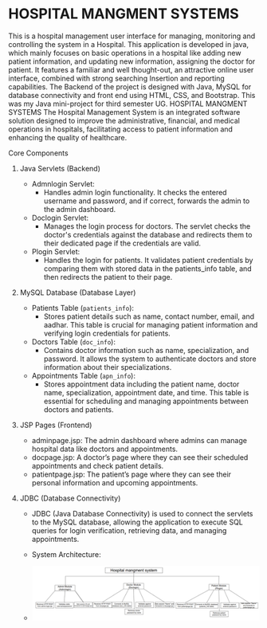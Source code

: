#  HOSPITAL MANGMENT SYSTEMS 
 This is a hospital management user interface for managing, monitoring and controlling the system in a Hospital. This application is developed in java, which mainly focuses on basic operations in a hospital like adding new patient information, and updating new information, assigning the doctor for patient. It features a familiar and well thought-out, an attractive online user interface, combined with strong searching Insertion and reporting capabilities. The Backend of the project is designed with Java, MySQL for database connectivity and front end using HTML, CSS, and Bootstrap. This was my Java mini-project for third semester UG.
  HOSPITAL MANGMENT SYSTEMS  The Hospital Management System is an integrated software solution designed to improve the administrative, financial, and medical operations in hospitals, facilitating access to patient information and enhancing the quality of healthcare.

  Core Components

1. Java Servlets (Backend)
   - Admnlogin Servlet:
     - Handles admin login functionality. It checks the entered username and password, and if correct, forwards the admin to the admin dashboard.
   - Doclogin Servlet:
     - Manages the login process for doctors. The servlet checks the doctor's credentials against the database and redirects them to their dedicated page if the credentials are valid.
   - Plogin Servlet:
     - Handles the login for patients. It validates patient credentials by comparing them with stored data in the patients_info table, and then redirects the patient to their page.

2. MySQL Database (Database Layer)
   - Patients Table (`patients_info`):
     - Stores patient details such as name, contact number, email, and aadhar. This table is crucial for managing patient information and verifying login credentials for patients.
   - Doctors Table (`doc_info`):
     - Contains doctor information such as name, specialization, and password. It allows the system to authenticate doctors and store information about their specializations.
   - Appointments Table (`apn_info`):
     - Stores appointment data including the patient name, doctor name, specialization, appointment date, and time. This table is essential for scheduling and managing appointments between doctors and patients.

3. JSP Pages (Frontend)
   - adminpage.jsp: The admin dashboard where admins can manage hospital data like doctors and appointments.
   - docpage.jsp: A doctor’s page where they can see their scheduled appointments and check patient details.
   - patientpage.jsp: The patient’s page where they can see their personal information and upcoming appointments.
   
4. JDBC (Database Connectivity)
   - JDBC (Java Database Connectivity) is used to connect the servlets to the MySQL database, allowing the application to execute SQL queries for login verification, retrieving data, and managing appointments.
  
   - System Architecture:
   - ![Hospital Management System](https://github.com/Ghala-Suliman/-HOSPITAL-MANGMENT-SYSTEMS-/blob/main/Hospital%20mangment%20system.png?raw=true)


